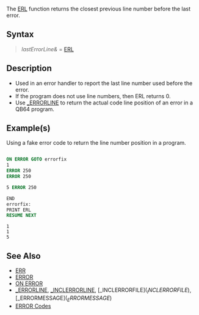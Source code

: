 The [ERL](ERL) function returns the closest previous line number before the last error.

## Syntax

> *lastErrorLine&* = [ERL](ERL)

## Description

* Used in an error handler to report the last line number used before the error.
* If the program does not use line numbers, then ERL returns 0.
* Use [_ERRORLINE](_ERRORLINE) to return the actual code line position of an error in a QB64 program.

## Example(s)

Using a fake error code to return the line number position in a program.

```vb

ON ERROR GOTO errorfix
1
ERROR 250
ERROR 250

5 ERROR 250

END
errorfix:
PRINT ERL
RESUME NEXT 

```

```text
1
1
5

```

## See Also

* [ERR](ERR)
* [ERROR](ERROR)
* [ON ERROR](ON-ERROR)
* [_ERRORLINE](_ERRORLINE), [_INCLERRORLINE](_INCLERRORLINE), [_INCLERRORFILE$](_INCLERRORFILE$), [_ERRORMESSAGE$](_ERRORMESSAGE$)
* [ERROR Codes](ERROR-Codes)
